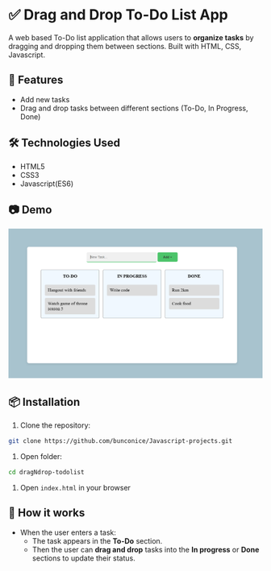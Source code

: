 # ✅ Drag and Drop To-Do List App

A web based To-Do list application that allows users to **organize tasks** by dragging and dropping them between sections. Built with HTML, CSS, Javascript.

## 🚀 Features

- Add new tasks
- Drag and drop tasks between different sections (To-Do, In Progress, Done)

## 🛠️ Technologies Used

- HTML5
- CSS3
- Javascript(ES6)

## 📷 Demo

![To-Do List App Screenshot](./img/Screenshot.png)

## 📦 Installation

1. Clone the repository:

```bash
git clone https://github.com/bunconice/Javascript-projects.git
```

1. Open folder:

```bash
cd dragNdrop-todolist
```

1. Open `index.html` in your browser

## 🧠 How it works

- When the user enters a task:
  - The task appears in the **To-Do** section.
  - Then the user can **drag and drop** tasks into the **In progress** or **Done** sections to update their status.
